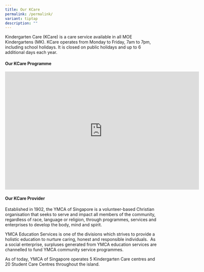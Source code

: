 ```yaml
---
title: Our KCare
permalink: /permalink/
variant: tiptap
description: ""
---
```

<p>Kindergarten Care (KCare) is&nbsp;a care service available in all MOE Kindergartens (MK). KCare operates from Monday to Friday, 7am to 7pm, including school holidays. It is closed on public holidays and up to 6 additional days each year.</p><h4>Our KCare Programme</h4><div class="iframe-wrapper"><iframe height="389" width="640" allowfullscreen="true" frameborder="0" src="https://docs.google.com/presentation/d/e/2PACX-1vTcAt-nfkKVTHuDdIxXNt-r0EvJH-RzFi0GRdOl-FEDAZmCVQLCNVp_w5_mV_Q0mnnHENwajvEuC722/embed?start=true&amp;loop=true&amp;delayms=3000"></iframe></div><h4>Our KCare Provider</h4><p>Established in 1902, the YMCA of Singapore is a volunteer-based Christian organisation that seeks to serve and impact all members of the community, regardless of race, language or religion, through programmes, services and enterprises to develop the body, mind and spirit.</p><p>YMCA Education Services is one of the divisions which strives to provide a holistic education to nurture caring, honest and responsible individuals.&nbsp; As a social enterprise, surpluses generated from YMCA education services are channelled to fund YMCA community service programmes.</p><p>As of today, YMCA of Singapore operates 5 Kindergarten Care centres and 20 Student Care Centres throughout the island.</p><p></p><p></p>